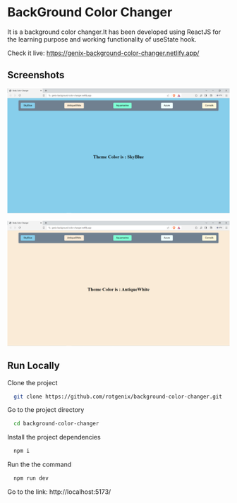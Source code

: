 
# BackGround Color Changer
It is a background color changer.It has been developed using ReactJS for the learning purpose and working functionality of useState hook.

Check it live: https://genix-background-color-changer.netlify.app/




## Screenshots

![App Screenshot](https://raw.githubusercontent.com/rotgenix/background-color-changer/main/Screenshot%20(699).png)


![App Screenshot](https://raw.githubusercontent.com/rotgenix/background-color-changer/main/Screenshot%20(700).png)


## Run Locally

Clone the project

```bash
  git clone https://github.com/rotgenix/background-color-changer.git
```

Go to the project directory

```bash
  cd background-color-changer
```
Install the project dependencies

```bash
  npm i
```

Run the the command

```bash
  npm run dev
```

Go to the link: http://localhost:5173/
